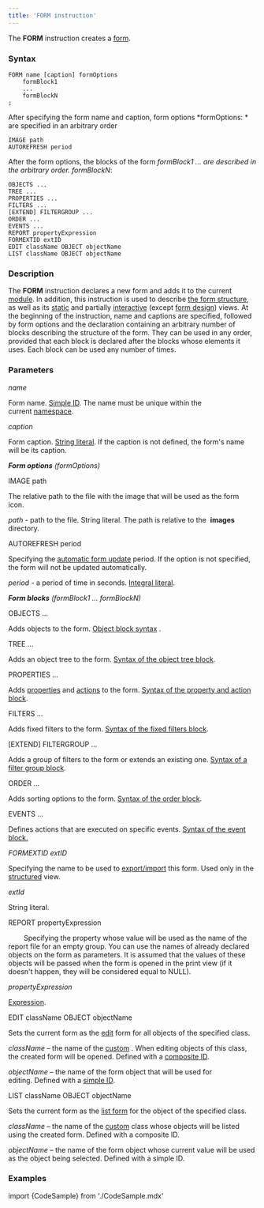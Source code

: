 ```yaml
---
title: 'FORM instruction'
---
```


The **FORM** instruction creates a [form](Forms.md). 

### Syntax

    FORM name [caption] formOptions
        formBlock1
        ...
        formBlockN
    ;

After specifying the form name and caption, form options *formOptions: * are specified in an arbitrary order

    IMAGE path 
    AUTOREFRESH period 

After the form options, the blocks of the form *formBlock1 ... are described in the arbitrary order. formBlockN*: 

    OBJECTS ... 
    TREE ...
    PROPERTIES ...
    FILTERS ...
    [EXTEND] FILTERGROUP ...
    ORDER ...
    EVENTS ...
    REPORT propertyExpression
    FORMEXTID extID
    EDIT className OBJECT objectName
    LIST className OBJECT objectName 

### Description

The **FORM** instruction declares a new form and adds it to the current [module](Modules.md). In addition, this instruction is used to describe [the form structure](Form_structure.md), as well as its [static](Static_view.md) and partially [interactive](Interactive_view.md) (except [form design](Form_design.md)) views. At the beginning of the instruction, name and captions are specified, followed by form options and the declaration containing an arbitrary number of blocks describing the structure of the form. They can be used in any order, provided that each block is declared after the blocks whose elements it uses. Each block can be used any number of times.

### Parameters

*name*

Form name. [Simple ID](IDs.md#id-broken). The name must be unique within the current [namespace](Naming.md#namespaces).

*caption*

Form caption. [String literal](IDs.md#strliteral-broken). If the caption is not defined, the form's name will be its caption.

***Form options** (formOptions)*

IMAGE path

The relative path to the file with the image that will be used as the form icon. 

*path* - path to the file. String literal. The path is relative to the  **images** directory.

AUTOREFRESH period

Specifying the [automatic form update](Interactive_view.md#additional-features) period. If the option is not specified, the form will not be updated automatically.

*period* - a period of time in seconds. [Integral literal](IDs.md#intliteral-broken). 

***Form blocks** (*formBlock1 ... formBlockN*)*

OBJECTS ...

Adds objects to the form. [Object block syntax](Object_blocks.md) .

TREE ...

Adds an object tree to the form. [Syntax of the object tree block](Object_blocks.md#object-tree-block).

PROPERTIES ...

Adds [properties](Properties.md) and [actions](Actions.md) to the form. [Syntax of the property and action block](Properties_and_actions_block.md).

FILTERS ...

Adds fixed filters to the form. [Syntax of the fixed filters block](Filters_and_sortings_block.md#fixedfilters-broken).

\[EXTEND\] FILTERGROUP ...

Adds a group of filters to the form or extends an existing one. [Syntax of a filter group block](Filters_and_sortings_block.md#filter-group-block).

ORDER ...

Adds sorting options to the form. [Syntax of the order block](Filters_and_sortings_block.md#order-block).

EVENTS ...

Defines actions that are executed on specific events. [Syntax of the event block](Event_block.md#events-broken)[.](Event_block.md)

*FORMEXTID extID*

Specifying the name to be used to [export/import](Structured_view.md#exportimport-name) this form. Used only in the [structured](Structured_view.md) view.

*extId*

String literal.

REPORT propertyExpression

        Specifying the property whose value will be used as the name of the report file for an empty group. You can use the names of already declared objects on the form as parameters. It is assumed that the values of these objects will be passed when the form is opened in the print view (if it doesn't happen, they will be considered equal to NULL).

*propertyExpression*

[Expression](Expression.md).

EDIT сlassName OBJECT objectName

Sets the current form as the [edit](Interactive_view.md#selectionediting-forms) form for all objects of the specified class.

*className* – the name of the [custom](User_classes.md) . When editing objects of this class, the created form will be opened. Defined with a [composite ID](IDs.md#cid-broken).

*objectName* – the name of the form object that will be used for editing. Defined with a [simple ID](IDs.md#id-broken).

LIST сlassName OBJECT objectName

Sets the current form as the [list form](Interactive_view.md#selectionediting-forms) for the object of the specified class. 

*className* – the name of the [custom](User_classes.md) class whose objects will be listed using the created form. Defined with a composite ID.

*objectName* – the name of the form object whose current value will be used as the object being selected. Defined with a simple ID.

### Examples


import {CodeSample} from './CodeSample.mdx'

<CodeSample url="https://documentation.lsfusion.org/sample?file=FormSample&block=form"/>

  
